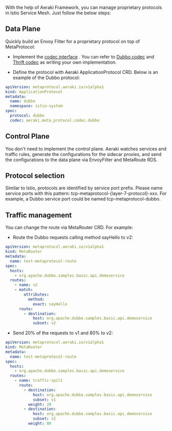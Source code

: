 <!--
# Copyright Aeraki Authors
#
# Licensed under the Apache License, Version 2.0 (the "License");
# you may not use this file except in compliance with the License.
# You may obtain a copy of the License at
#
#     http://www.apache.org/licenses/LICENSE-2.0
#
# Unless required by applicable law or agreed to in writing, software
# distributed under the License is distributed on an "AS IS" BASIS,
# WITHOUT WARRANTIES OR CONDITIONS OF ANY KIND, either express or implied.
# See the License for the specific language governing permissions and
# limitations under the License.
-->

With the help of Aeraki Framework, you can manage proprietary protocols in Istio Service Mesh. Just follow the 
below steps:

## Data Plane

Quickly build an Envoy Filter for a proprietary protocol on top of MetaProtocol:

* Implement the [codec interface](https://github.com/aeraki-framework/meta-protocol-proxy/blob/ac788327239bd794e745ce18b382da858ddf3355/src/meta_protocol_proxy/codec/codec.h#L118) 
. You can refer to [Dubbo codec](https://github.com/aeraki-framework/meta-protocol-proxy/tree/master/src/application_protocols/dubbo) and 
                    [Thrift codec](https://github.com/aeraki-framework/meta-protocol-proxy/tree/master/src/application_protocols/thrift) as writing your own implementation.

* Define the protocol with Aeraki ApplicationProtocol CRD.
Below is an example of the Dubbo protocol:
```yaml
apiVersion: metaprotocol.aeraki.io/v1alpha1
kind: ApplicationProtocol
metadata:
  name: dubbo
  namespace: istio-system
spec:
  protocol: dubbo
  codec: aeraki.meta_protocol.codec.dubbo
```

## Control Plane
You don't need to implement the control plane. Aeraki watches services and traffic rules, generate the
 configurations for the sidecar proxies, and send the configurations to the data plane via EnvoyFilter and MetaRoute
  RDS. 

## Protocol selection

Similar to Istio, protocols are identified by service port prefix. Please name service ports with this pattern: 
tcp-metaprotocol-{layer-7-protocol}-xxx. For example, a Dubbo service port could be named tcp-metaprotocol-dubbo. 

## Traffic management

You can change the route via MetaRouter CRD. For example:

* Route the Dubbo requests calling method sayHello to v2:
```yaml
apiVersion: metaprotocol.aeraki.io/v1alpha1
kind: MetaRouter
metadata:
  name: test-metaprotocol-route
spec:
  hosts:
    - org.apache.dubbo.samples.basic.api.demoservice
  routes:
    - name: v2
    - match:
        attributes:
          method:
            exact: sayHello
      route:
        - destination:
            host: org.apache.dubbo.samples.basic.api.demoservice
            subset: v2
```

* Send 20% of the requests to v1 and 80% to v2:
```yaml
apiVersion: metaprotocol.aeraki.io/v1alpha1
kind: MetaRouter
metadata:
  name: test-metaprotocol-route
spec:
  hosts:
    - org.apache.dubbo.samples.basic.api.demoservice
  routes:
    - name: traffic-spilt
      route:
        - destination:
            host: org.apache.dubbo.samples.basic.api.demoservice
            subset: v1
          weight: 20
        - destination:
            host: org.apache.dubbo.samples.basic.api.demoservice
            subset: v2
          weight: 80
```

